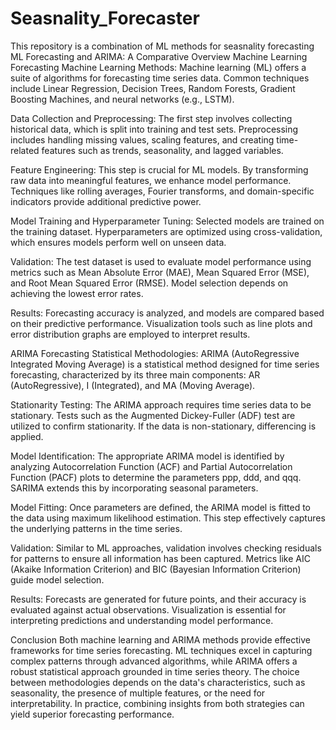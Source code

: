 # Seasnality_Forecaster
This repository is a combination of ML methods for seasnality forecasting
ML Forecasting and ARIMA: A Comparative Overview
Machine Learning Forecasting
Machine Learning Methods: Machine learning (ML) offers a suite of algorithms for forecasting time series data. Common techniques include Linear Regression, Decision Trees, Random Forests, Gradient Boosting Machines, and neural networks (e.g., LSTM). 

Data Collection and Preprocessing: The first step involves collecting historical data, which is split into training and test sets. Preprocessing includes handling missing values, scaling features, and creating time-related features such as trends, seasonality, and lagged variables.

Feature Engineering: This step is crucial for ML models. By transforming raw data into meaningful features, we enhance model performance. Techniques like rolling averages, Fourier transforms, and domain-specific indicators provide additional predictive power.

Model Training and Hyperparameter Tuning: Selected models are trained on the training dataset. Hyperparameters are optimized using cross-validation, which ensures models perform well on unseen data.

Validation: The test dataset is used to evaluate model performance using metrics such as Mean Absolute Error (MAE), Mean Squared Error (MSE), and Root Mean Squared Error (RMSE). Model selection depends on achieving the lowest error rates.

Results: Forecasting accuracy is analyzed, and models are compared based on their predictive performance. Visualization tools such as line plots and error distribution graphs are employed to interpret results.

ARIMA Forecasting
Statistical Methodologies: ARIMA (AutoRegressive Integrated Moving Average) is a statistical method designed for time series forecasting, characterized by its three main components: AR (AutoRegressive), I (Integrated), and MA (Moving Average). 

Stationarity Testing: The ARIMA approach requires time series data to be stationary. Tests such as the Augmented Dickey-Fuller (ADF) test are utilized to confirm stationarity. If the data is non-stationary, differencing is applied.

Model Identification: The appropriate ARIMA model is identified by analyzing Autocorrelation Function (ACF) and Partial Autocorrelation Function (PACF) plots to determine the parameters ppp, ddd, and qqq. SARIMA extends this by incorporating seasonal parameters.

Model Fitting: Once parameters are defined, the ARIMA model is fitted to the data using maximum likelihood estimation. This step effectively captures the underlying patterns in the time series.

Validation: Similar to ML approaches, validation involves checking residuals for patterns to ensure all information has been captured. Metrics like AIC (Akaike Information Criterion) and BIC (Bayesian Information Criterion) guide model selection.

Results: Forecasts are generated for future points, and their accuracy is evaluated against actual observations. Visualization is essential for interpreting predictions and understanding model performance.

Conclusion
Both machine learning and ARIMA methods provide effective frameworks for time series forecasting. ML techniques excel in capturing complex patterns through advanced algorithms, while ARIMA offers a robust statistical approach grounded in time series theory. The choice between methodologies depends on the data's characteristics, such as seasonality, the presence of multiple features, or the need for interpretability. In practice, combining insights from both strategies can yield superior forecasting performance. 

